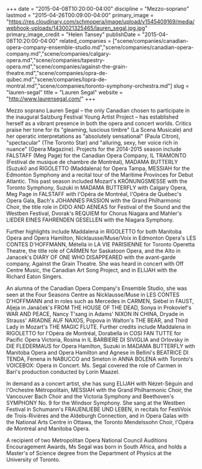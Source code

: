 +++
date = "2015-04-08T10:20:00-04:00"
discipline = "Mezzo-soprano"
lastmod = "2015-04-26T00:09:00-04:00"
primary_image = "https://res.cloudinary.com/schmopera/image/upload/v1545409169/media/webhook-uploads/1430021325465/lauren_segal.jpg.jpg"
primary_image_credit = "Helen Tansey"
publishDate = "2015-04-08T10:20:00-04:00"
related_companies = ["scene/companies/canadian-opera-company-ensemble-studio.md","scene/companies/canadian-opera-company.md","scene/companies/calgary-opera.md","scene/companies/tapestry-opera.md","scene/companies/against-the-grain-theatre.md","scene/companies/opra-de-qubec.md","scene/companies/lopra-de-montral.md","scene/companies/toronto-symphony-orchestra.md"]
slug = "lauren-segal"
title = "Lauren Segal"
website = "http://www.laurensegal.com/"
+++

<p>
	Mezzo soprano Lauren Segal – the only Canadian chosen to participate in the inaugural Salzburg Festival Young Artist Project – has established herself as a vibrant presence in both the opera and concert worlds. Critics praise her tone for its "gleaming, luscious timbre" (La Scena Musicale) and her operatic interpretations as "absolutely sensational" (Paula Citron), "spectacular" (The Toronto Star) and "alluring, sexy, her voice rich in nuance" (Opera Magazine). Projects for the 2014-2015 season include FALSTAFF (Meg Page) for the Canadian Opera Company, IL TRAMONTO (Festival de musique de chambre de Montréal), MADAMA BUTTERLY (Suzuki) and RIGOLETTO (Maddalena) for Opera Tampa, MESSIAH for the Edmonton Symphony and a recital tour of the Maritime Provinces for Debut Atlantic. This past season included Mozart's KRÖNUNGSMESSE with the Toronto Symphony, Suzuki in MADAMA BUTTERFLY with Calgary Opera, Meg Page in FALSTAFF with l'Opéra de Montréal, l'Opéra de Québec's Opera Gala, Bach's JOHANNES PASSION with the Grand Philharmonic Choir, the title role in DIDO AND AENEAS for Festival of the Sound and the Westben Festival, Dvorak's REQUIEM for Chorus Niagara and Mahler's LIEDER EINES FAHRENDEN GESELLEN with the Niagara Symphony.
</p>
<p>
	Further highlights include Maddalena in RIGOLETTO for both Manitoba Opera and Opera Hamilton, Nicklausse/Muse/Voix in Edmonton Opera's LES CONTES D'HOFFMANN, Métella in LA VIE PARISIENNE for Toronto Operetta Theatre, the title role of CARMEN for Saskatoon Opera, and the Alto in Janacek's DIARY OF ONE WHO DISAPPEARED with the avant-garde company, Against the Grain Theatre. She was heard in concert with Off Centre Music, the Canadian Art Song Project, and in ELIJAH with the Richard Eaton Singers.
</p>
<p>
	An alumna of the Canadian Opera Company's Ensemble Studio, she was seen at the Four Seasons Centre as Nicklausse/Muse in LES CONTES D'HOFFMANN and in roles such as Mercedes in CARMEN, Siébel in FAUST, Aljeja in Janáček's FROM THE HOUSE OF THE DEAD, Sonya in Prokovief's WAR AND PEACE, Nancy T'sang in Adams' NIXON IN CHINA, Dryade in Strauss' ARIADNE AUF NAXOS, Popova in Walton's THE BEAR, and Third Lady in Mozart's THE MAGIC FLUTE. Further credits include Maddalena in RIGOLETTO for l'Opéra de Montréal, Dorabella in COSI FAN TUTTE for Pacific Opera Victoria, Rosina in IL BARBIERE DI SIVIGLIA and Orlovsky in DIE FLEDERMAUS for Opera Hamilton, Suzuki in MADAMA BUTTERFLY with Manitoba Opera and Opera Hamilton and Agnese in Bellini's BEATRICE DI TENDA, Fenena in NABUCCO and Smeton in ANNA BOLENA with Toronto's VOICEBOX: Opera in Concert. Ms. Segal covered the role of Carmen in Bari's production conducted by Lorin Maazel.
</p>
<p>
	In demand as a concert artist, she has sung ELIJAH with Nézet-Séguin and l'Orchestre Métropolitain, MESSIAH with the Grand Philharmonic Choir, the Vancouver Bach Choir and the Victoria Symphony and Beethoven's SYMPHONY No. 9 for the Windsor Symphony. She sang at the Westben Festival in Schumann's FRAUENLIEBE UND LEBEN, in recitals for FestiVoix de Trois-Rivières and the Aldeburgh Connection, and in Opera Galas with the National Arts Centre in Ottawa, the Toronto Mendelssohn Choir, l'Opéra de Montréal and Manitoba Opera.
</p>
<p>
	A recipient of two Metropolitan Opera National Council Auditions Encouragement Awards, Ms Segal was born in South Africa, and holds a Master's of Science degree from the Department of Physics at the University of Toronto.
</p>
